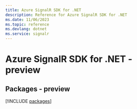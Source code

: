 ```yaml
---
title: Azure SignalR SDK for .NET
description: Reference for Azure SignalR SDK for .NET
ms.date: 11/06/2023
ms.topic: reference
ms.devlang: dotnet
ms.service: signalr
---
```

# Azure SignalR SDK for .NET - preview
## Packages - preview
[!INCLUDE [packages](signalr-index.md)]